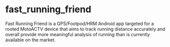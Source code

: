 fast_running_friend
===================

Fast Running Friend is a GPS/Footpod/HRM Android app targeted for a rooted MotoACTV device that aims to track running distance accurately and overall provide more meaningful analysis of  running than is currently available on the market.